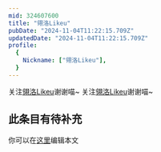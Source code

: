 ```yaml
---
mid: 324607600
title: "翎洛Likeu"
pubDate: "2024-11-04T11:22:15.709Z"
updatedDate: "2024-11-04T11:22:15.709Z"
profile:
  {
    Nickname: ["翎洛Likeu"],
  }
---
```


关注[翎洛Likeu](https://space.bilibili.com/324607600)谢谢喵~ 关注[翎洛Likeu](https://space.bilibili.com/324607600)谢谢喵~

## 此条目有待补充
你可以在[这里](https://github.com/Yuhanawa/VTuber.ICU-Content/edit/master/v/翎洛Likeu/index.md)编辑本文
